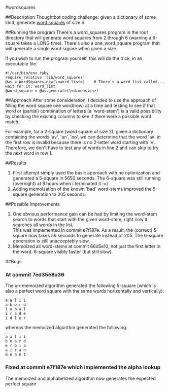 #wordsquares

##Description
Thoughtbot coding challenge: given a dictionary of some kind, generate 
[word squares]( http://en.wikipedia.org/wiki/Word_square "Wikipedia word square") of size n.

##Running the program
There's a word\_squares program in the root directory that will generate word squares from 2 through 6 (warning a 6-square takes a LONG time). There's also a one\_word\_square program that will generate a single word sqpare when given a size.

If you wish to run the program yourself, this will do the trick, in an executable file:

    #!/usr/bin/env ruby
    require_relative 'lib/word_squares'
    @ws = WordSquares.new(\<word_list>)    # There's a word list called... wait for it: word_list
    @word_square = @ws.generate(\<dimension>)

##Approach
After some consideration, I decided to use the approach of filling the word square one word(row) at a time and testing to see if that word or (partial) combination of letters (a 'word-stem') is a valid possibility by checking the existing columns to see if there were a possible word match.

For example, for a 2-square (word square of size 2), given a dictionary containing the words 'av', 'an', 'no', we can determine that the word 'av' in the first row is invalid because there is no 2-letter word starting with 'v'. Therefore, we don't have to test any of words in line 2 and can skip to try the next word in row 1.

##Results
1. First attempt simply used the basic approach with no optimization and generated a 5-square in 5650 seconds. The 6-square was still running (overnight) at 8 hours when I terminated it :=)
1. Adding memoization of the known 'bad' word-stems improved the 5-square generation to 205 seconds.

##Possible Improvements
1. One obvious performance gain can be had by limiting the word-stem search to words that start with the given word-stem; right now it searches all words in the list.<br />
    This was implemented in commit e7f187e. As a result, the (correct) 5-square now takes 56 seconds to generate instead of 205. The 6-square generation is still unacceptably slow.
1. Memoized all word-stems at commit 66d5e10, not just the first letter in the word. 6-square visibly faster (but still slow).

##Bugs

### At commit 7ed35e8a36
The un-memoized algorithm generated the following 5-square (which is also a perfect word square with the same words horizontally and vertically):

    a a l i i
    a b o r d
    l o b a l
    i r a d e
    i d l e r

whereas the memoized algorithm generated the following:

    a a l i i
    b e a r d
    e r b i a
    a i r a n
    m e a n t
    
### Fixed at commit e7f187e which implemented the alpha lookup
The memoized and alphabetized algorithm now generates the expected perfect square

